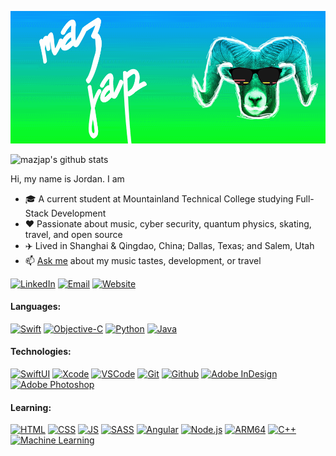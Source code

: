 [<img src="https://github.com/mazjap/mazjap/blob/master/src/Header.gif" />](https://github.com/mazjap)

![mazjap's github stats](https://github-readme-stats.vercel.app/api?username=mazjap&theme=dark)


Hi, my name is Jordan. I am
- :mortar_board: A current student at Mountainland Technical College studying Full-Stack Development
- :heart: Passionate about music, cyber security, quantum physics, skating, travel, and open source
- :airplane: Lived in Shanghai & Qingdao, China; Dallas, Texas; and Salem, Utah
- :mailbox: [Ask me](https://jordan-christensen.com/#contact) about my music tastes, development, or travel

[![LinkedIn][linkedin-img]][linkedin-url]
[![Email][email-img]][email-url]
[![Website][website-img]][website-url]

#### Languages:

[![Swift][swift-img]][no-link]
[![Objective-C][objc-img]][no-link]
[![Python][python-img]][no-link]
[![Java][java-img]][no-link]

#### Technologies:

[![SwiftUI][swiftui-img]][no-link]
[![Xcode][xcode-img]][no-link]
[![VSCode][vscode-img]][no-link]
[![Git][git-img]][no-link]
[![Github][github-img]][no-link]
[![Adobe InDesign][indesign-img]][no-link]
[![Adobe Photoshop][photoshop-img]][no-link]

#### Learning:

[![HTML][html-img]][no-link]
[![CSS][css-img]][no-link]
[![JS][js-img]][no-link]
[![SASS][sass-img]][no-link]
[![Angular][angular-img]][no-link]
[![Node.js][node-img]][no-link]
[![ARM64][arm-img]][no-link]
[![C++][cpp-img]][no-link]
[![Machine Learning][ml-img]][no-link]

[swift-img]: https://img.shields.io/badge/-Swift-black?style=flat&logo=swift
[objc-img]: https://img.shields.io/badge/objc-Objective%20C-black?style=flat
[python-img]: https://img.shields.io/badge/-Python-black?style=flat&logo=python
[java-img]: https://img.shields.io/badge/-Java-black?style=flat&logo=java

[swiftui-img]: https://img.shields.io/badge/-SwiftUI-black?style=flat&logo=swift
[xcode-img]: https://img.shields.io/badge/-Xcode-black?style=flat&logo=xcode
[git-img]: https://img.shields.io/badge/-Git-black?style=flat&logo=git
[github-img]: https://img.shields.io/badge/-Github-black?style=flat&logo=github
[vscode-img]: https://img.shields.io/badge/-VSCode-black?style=flat&logo=visual%20studio%20code
[indesign-img]: https://img.shields.io/badge/-InDesign-black?style=flat&logo=adobe%20indesign
[photoshop-img]: https://img.shields.io/badge/-Photoshop-black?style=flat&logo=adobe%20photoshop

[html-img]: https://img.shields.io/badge/-HTML-black?style=flat&logo=html5
[css-img]: https://img.shields.io/badge/-CSS-black?style=flat&logo=css3
[js-img]: https://img.shields.io/badge/-Javascript-black?style=flat&logo=javascript
[sass-img]: https://img.shields.io/badge/-SASS-black?style=flat&logo=sass
[angular-img]: https://img.shields.io/badge/-Angular-black?style=flat&logo=angular
[node-img]: https://img.shields.io/badge/-Node-black?style=flat&logo=node.js

[arm-img]: https://img.shields.io/badge/arm-AARCH64-black?style=flat
[cpp-img]: https://img.shields.io/badge/-C++-black?style=flat&logo=c%2B%2B
[ml-img]: https://img.shields.io/badge/-Machine%20Learning-black?style=flat&logo=python

[website-img]: https://img.shields.io/badge/-Jordan%20Christensen.com-black?style=for-the-badge&logo=google-chrome&logoColor=white
[linkedin-img]: https://img.shields.io/badge/-LinkedIn-blue?style=for-the-badge&logo=linkedin&logoColor=white
[email-img]: https://img.shields.io/badge/-Gmail-red?style=for-the-badge&logo=gmail&logoColor=white

[website-url]: https://jordan-christensen.com/
[linkedin-url]: https://www.linkedin.com/in/jordan-a-christensen/
[email-url]: mailto:jordan.c4922@gmail.com

[no-link]: #
